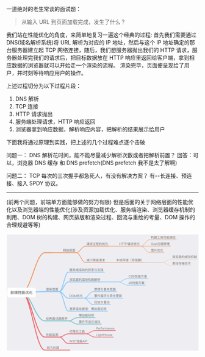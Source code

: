 一道绝对的老生常谈的面试题：

> 从输入 URL 到页面加载完成，发生了什么？

我们站在性能优化的角度，来简单地复习一遍这个经典的过程: 首先我们需要通过 DNS(域名解析系统)将 URL 解析为对应的 IP 地址，然后与这个 IP 地址确定的那台服务器建立起 TCP 网络连接，随后，我们想服务器抛出我们的 HTTP 请求，服务器处理完我们的请求后，把目标数据放在 HTTP 响应里返回给客户端，拿到相应数据的浏览器就可以开始走一个渲染的流程。 渲染完毕，页面便呈现给了用户，并时刻等待响应用户的操作。

上述过程切分为以下过程片段：

1. DNS 解析
2. TCP 连接
3. HTTP 请求抛出
4. 服务端处理请求，HTTP 响应返回
5. 浏览器拿到响应数据，解析响应内容，把解析的结果展示给用户

下面我将通过原理到实践，把上述的几个过程难点逐个击破

问题一： DNS 解析花时间，能不能尽量减少解析次数或者把解析前置？
回答：可以，浏览器 DNS 缓存 和 DNS prefetch(DNS prefetch 我不是太了解啊)

问题二： TCP 每次的三次握手都急死人，有没有解决方案？ 有--长连接、预连接、接入 SPDY 协议。

---

(前两个问题，前端单方面能够做的努力有限)
但是后面的关于网络层面的性能优化以及浏览器端的性能优化(涉及资源加载优化、服务端渲染、浏览器缓存机制的利用、DOM 树的构建、网页排版和渲染过程、回流与重绘的考量、DOM 操作的合理规避等等)

![性能优化知识图谱](./img/img1.png)
